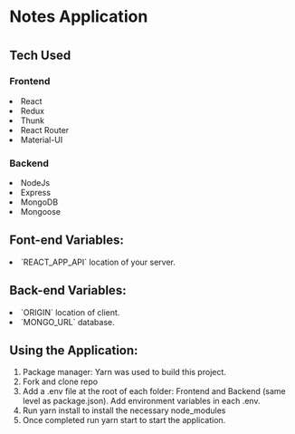 <h1>Notes Application<h1>

<h2>Tech Used</h2>

<h3>Frontend</h3>
<li>React</li>
<li>Redux</li>
<li>Thunk</li>
<li>React Router</li>
<li>Material-UI</li>

<h3>Backend</h3>
<li>NodeJs</li>
<li>Express</li>
<li>MongoDB</li>
<li>Mongoose</li>

<h2>Font-end Variables:</h2>

<li>`REACT_APP_API` location of your server.</li>

<h2>Back-end Variables:</h2>

<li>`ORIGIN` location of client.</li>
<li>`MONGO_URL` database.</li>

<h2>Using the Application:</h2>

<ol>
<li>Package manager: Yarn was used to build this project. </li>
<li>Fork and clone repo</li>
<li>Add a .env file at the root of each folder: Frontend and Backend (same level as package.json). Add environment variables in each .env.</li>
<li>Run yarn install to install the necessary node_modules</li>
<li>Once completed run yarn start to start the application. </li>
  </ol>
